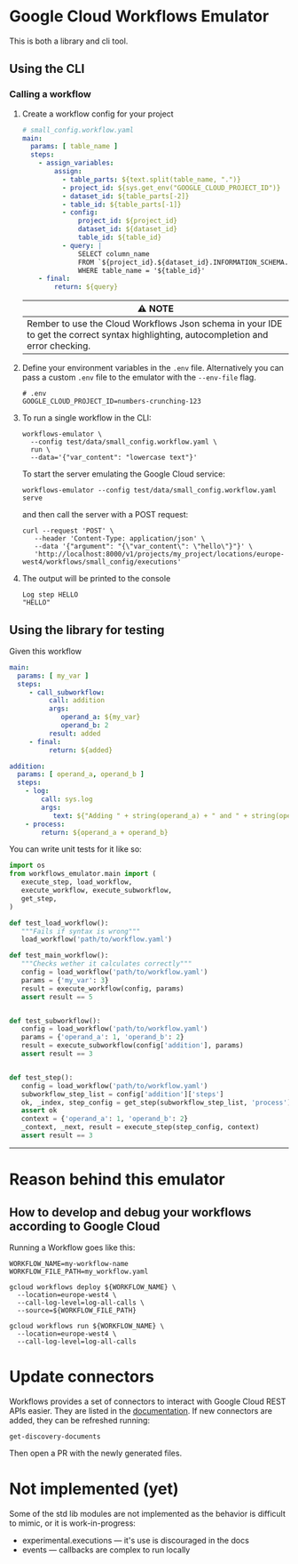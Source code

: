 # Google Cloud Workflows Emulator

This is both a library and cli tool.

## Using the CLI

### Calling a workflow

1. Create a workflow config for your project

   ```yaml
   # small_config.workflow.yaml
   main:
     params: [ table_name ]
     steps:
       - assign_variables:
           assign:
             - table_parts: ${text.split(table_name, ".")}
             - project_id: ${sys.get_env("GOOGLE_CLOUD_PROJECT_ID")}
             - dataset_id: ${table_parts[-2]}
             - table_id: ${table_parts[-1]}
             - config:
                 project_id: ${project_id}
                 dataset_id: ${dataset_id}
                 table_id: ${table_id}
             - query: |
                 SELECT column_name
                 FROM `${project_id}.${dataset_id}.INFORMATION_SCHEMA.COLUMNS`
                 WHERE table_name = '${table_id}'
       - final:
           return: ${query}
   ```

   
   | ⚠ NOTE                                                                                                                              |
   |-------------------------------------------------------------------------------------------------------------------------------------|
   | Rember to use the Cloud Workflows Json schema in your IDE to get the correct syntax highlighting, autocompletion and error checking. |
  

2. Define your environment variables in the `.env` file. Alternatively you can
   pass a custom `.env` file to the emulator with the `--env-file` flag.

   ```dotenv
   # .env
   GOOGLE_CLOUD_PROJECT_ID=numbers-crunching-123
   ```

3. To run a single workflow in the CLI:
   ```shell
   workflows-emulator \
     --config test/data/small_config.workflow.yaml \
     run \
     --data='{"var_content": "lowercase text"}'
   ```
   
   To start the server emulating the Google Cloud service:
   ```shell
   workflows-emulator --config test/data/small_config.workflow.yaml serve
   ```
   and then call the server with a POST request:
   ```shell
   curl --request 'POST' \
      --header 'Content-Type: application/json' \
      --data '{"argument": "{\"var_content\": \"hello\"}"}' \
      'http://localhost:8000/v1/projects/my_project/locations/europe-west4/workflows/small_config/executions'
   ```

4. The output will be printed to the console
    ```
    Log step HELLO
    "HELLO"
    ```

## Using the library for testing

Given this workflow
```yaml
main:
  params: [ my_var ]
  steps:
     - call_subworkflow:
          call: addition
          args:
             operand_a: ${my_var}
             operand_b: 2
          result: added
     - final:
          return: ${added}

addition:
  params: [ operand_a, operand_b ]
  steps:
    - log:
        call: sys.log
        args:
           text: ${"Adding " + string(operand_a) + " and " + string(operand_b)}
    - process:
        return: ${operand_a + operand_b}
```

You can write unit tests for it like so:
```python
import os
from workflows_emulator.main import (
   execute_step, load_workflow,
   execute_workflow, execute_subworkflow,
   get_step,
)

def test_load_workflow():
   """Fails if syntax is wrong"""
   load_workflow('path/to/workflow.yaml')

def test_main_workflow():
   """Checks wether it calculates correctly"""
   config = load_workflow('path/to/workflow.yaml')
   params = {'my_var': 3}
   result = execute_workflow(config, params)
   assert result == 5


def test_subworkflow():
   config = load_workflow('path/to/workflow.yaml')
   params = {'operand_a': 1, 'operand_b': 2}
   result = execute_subworkflow(config['addition'], params)
   assert result == 3


def test_step():
   config = load_workflow('path/to/workflow.yaml')
   subworkflow_step_list = config['addition']['steps']
   ok, _index, step_config = get_step(subworkflow_step_list, 'process')
   assert ok
   context = {'operand_a': 1, 'operand_b': 2}
   _context, _next, result = execute_step(step_config, context)
   assert result == 3
```

-----------

# Reason behind this emulator

## How to develop and debug your workflows according to Google Cloud

Running a Workflow goes like this:

```shell
WORKFLOW_NAME=my-workflow-name
WORKFLOW_FILE_PATH=my_workflow.yaml

gcloud workflows deploy ${WORKFLOW_NAME} \
  --location=europe-west4 \
  --call-log-level=log-all-calls \
  --source=${WORKFLOW_FILE_PATH}

gcloud workflows run ${WORKFLOW_NAME} \
  --location=europe-west4 \
  --call-log-level=log-all-calls
```

# Update connectors

Workflows provides a set of connectors to interact with Google Cloud REST APIs
easier. They are listed in the [documentation](https://cloud.google.com/workflows/docs/reference/googleapis).
If new connectors are added, they can be refreshed running:
```shell
get-discovery-documents
```

Then open a PR with the newly generated files.

# Not implemented (yet)

Some of the std lib modules are not implemented as the behavior is difficult
to mimic, or it is work-in-progress:

* experimental.executions — it's use is discouraged in the docs
* events — callbacks are complex to run locally

